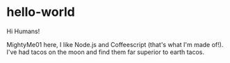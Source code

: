 # hello-world

Hi Humans!

MightyMe01 here, I like Node.js and Coffeescript (that's what I'm made of!).
I've had tacos on the moon and find them far superior to earth tacos.
